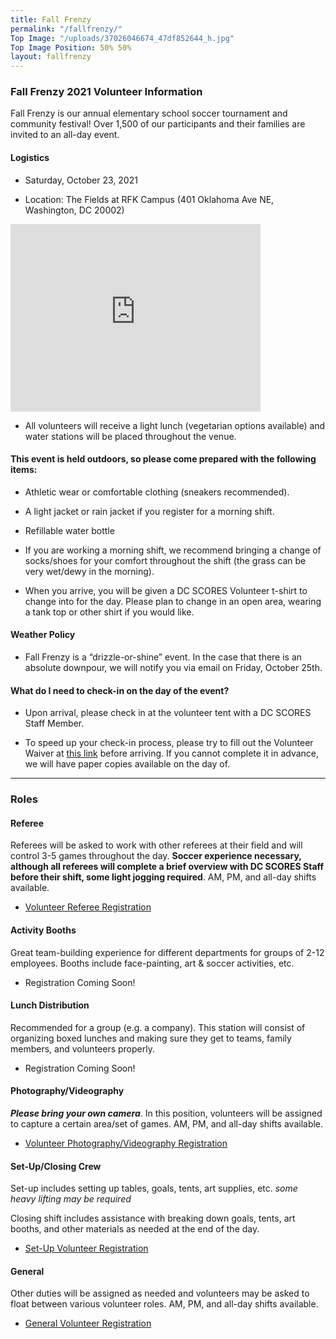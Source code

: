 ```yaml
---
title: Fall Frenzy
permalink: "/fallfrenzy/"
Top Image: "/uploads/37026046674_47df852644_h.jpg"
Top Image Position: 50% 50%
layout: fallfrenzy
---
```


### Fall Frenzy 2021 Volunteer Information

Fall Frenzy is our annual elementary school soccer tournament and community festival! Over 1,500 of our participants and their families are invited to an all-day event.

#### Logistics

* Saturday, October 23, 2021

* Location: The Fields at RFK Campus (401 Oklahoma Ave NE, Washington, DC 20002)

<iframe src="https://www.google.com/maps/embed?pb=!1m18!1m12!1m3!1d2602.2505718926604!2d-76.97411239601662!3d38.89291543463676!2m3!1f0!2f0!3f0!3m2!1i1024!2i768!4f13.1!3m3!1m2!1s0x89b7b9d16223915b%3A0xff064ea0382228ea!2sThe%20Fields%20at%20RFK%20Campus!5e0!3m2!1sen!2sus!4v1626278550392!5m2!1sen!2sus" width="400" height="300" style="border:0;" allowfullscreen="" loading="lazy"></iframe>

* All volunteers will receive a light lunch (vegetarian options available) and water stations will be placed throughout the venue.

#### This event is held outdoors, so please come prepared with the following items:

* Athletic wear or comfortable clothing (sneakers recommended).

* A light jacket or rain jacket if you register for a morning shift.

* Refillable water bottle

* If you are working a morning shift, we recommend bringing a change of socks/shoes for your comfort throughout the shift (the grass can be very wet/dewy in the morning).

* When you arrive, you will be given a DC SCORES Volunteer t-shirt to change into for the day. Please plan to change in an open area, wearing a tank top or other shirt if you would like.

#### Weather Policy

* Fall Frenzy is a “drizzle-or-shine” event. In the case that there is an absolute downpour, we will notify you via email on Friday, October 25th.

#### What do I need to check-in on the day of the event?

* Upon arrival, please check in at the volunteer tent with a DC SCORES Staff Member.

* To speed up your check-in process, please try to fill out the Volunteer Waiver at <a href="https://app.pandadoc.com/templates/NDg5ODgwODg4MDY1NjYyNzA4NDIzOTkxMjU5MjAzMDg1MDY2MTM4NjcwMDgzNjQ0NDIyMDExNzkwMDQ1MTc3MTg3MTAxODY3NjE0OTcwMTQxOTUyODg5OTQzODcxNjI1/embed#/templates/embed" target="_blank">this link</a> before arriving. If you cannot complete it in advance, we will have paper copies available on the day of.

---

### Roles

#### Referee

Referees will be asked to work with other referees at their field and will control 3-5 games throughout the day. **Soccer experience necessary, although all referees will complete a brief overview with DC SCORES Staff before their shift, some light jogging required**. AM, PM, and all-day shifts available.

* [Volunteer Referee Registration](https://scores.secure.force.com/volunteer/GW_Volunteers__VolunteersJobListingFS?Calendar=1&volunteerShiftId=a0V2J00000GwdzfUAB&jobId=a0T2J00000ospbpUAA&dtMonthFilter=2021-10-23%208:30:0)

#### Activity Booths

Great team-building experience for different departments for groups of 2-12 employees. Booths include face-painting, art & soccer activities, etc.

* Registration Coming Soon!

#### Lunch Distribution

Recommended for a group (e.g. a company). This station will consist of organizing boxed lunches and making sure they get to teams, family members, and volunteers properly.

* Registration Coming Soon!

#### Photography/Videography

***Please bring your own camera***. In this position, volunteers will be assigned to capture a certain area/set of games. AM, PM, and all-day shifts available.

* [Volunteer Photography/Videography Registration](https://scores.secure.force.com/volunteer/GW_Volunteers__VolunteersJobListingFS?Calendar=1&volunteerShiftId=a0V2J00000Gwe04UAB&jobId=a0T2J00000ospc4UAA&dtMonthFilter=2021-10-23%208:30:0)

#### Set-Up/Closing Crew

Set-up includes setting up tables, goals, tents, art supplies, etc. *some heavy lifting may be required*

Closing shift includes assistance with breaking down goals, tents, art booths, and other materials as needed at the end of the day.

* [Set-Up Volunteer Registration](https://scores.secure.force.com/volunteer/GW_Volunteers__VolunteersJobListingFS?Calendar=1&volunteerShiftId=a0V2J00000Gwe00UAB&jobId=a0T2J00000ospbzUAA&dtMonthFilter=2021-10-23%207:0:0)

#### General

Other duties will be assigned as needed and volunteers may be asked to float between various volunteer roles. AM, PM, and all-day shifts available.

* [General Volunteer Registration](https://scores.secure.force.com/volunteer/GW_Volunteers__VolunteersJobListingFS?Calendar=1&volunteerShiftId=a0V2J00000GwdzzUAB&jobId=a0T2J00000ospbuUAA&dtMonthFilter=2021-10-23%208:30:0)